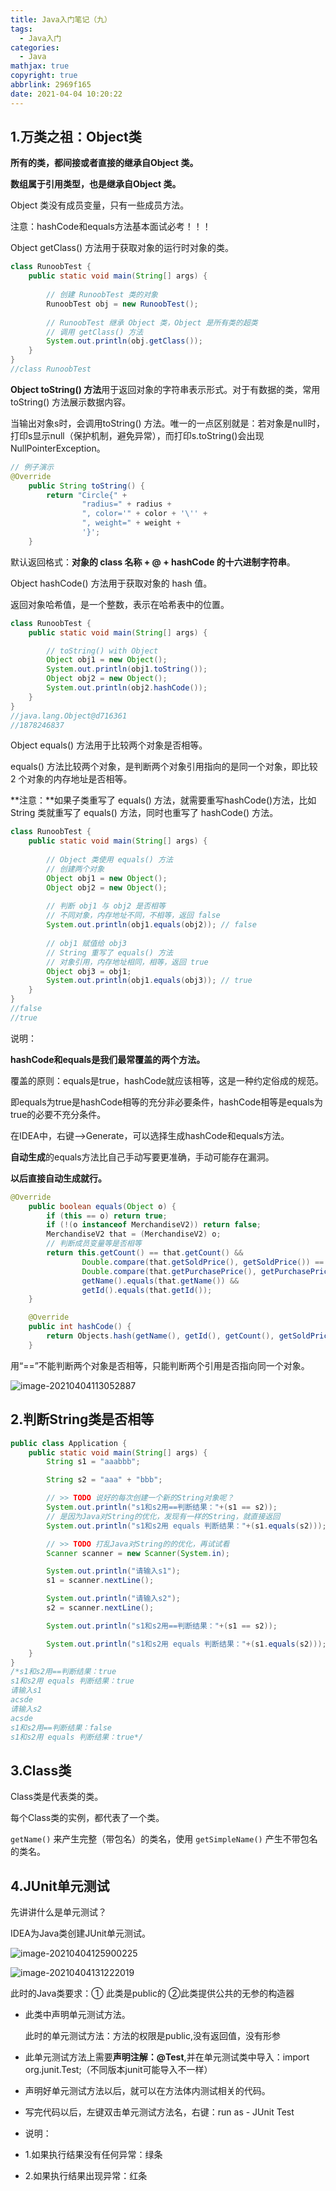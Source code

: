 ```yaml
---
title: Java入门笔记（九）
tags:
  - Java入门
categories:
  - Java
mathjax: true
copyright: true
abbrlink: 2969f165
date: 2021-04-04 10:20:22
---
```




## 1.万类之祖：Object类

**所有的类，都间接或者直接的继承自Object 类。**

**数组属于引用类型，也是继承自Object 类。**

Object 类没有成员变量，只有一些成员方法。

注意：hashCode和equals方法基本面试必考！！！

<!--more-->

Object getClass() 方法用于获取对象的运行时对象的类。

```java
class RunoobTest {
    public static void main(String[] args) {
 
        // 创建 RunoobTest 类的对象
        RunoobTest obj = new RunoobTest();
        
        // RunoobTest 继承 Object 类，Object 是所有类的超类
        // 调用 getClass() 方法
        System.out.println(obj.getClass());
    }
}
//class RunoobTest
```

**Object toString() 方法**用于返回对象的字符串表示形式。对于有数据的类，常用 toString() 方法展示数据内容。

当输出对象s时，会调用toString() 方法。唯一的一点区别就是：若对象是null时，打印s显示null（保护机制，避免异常），而打印s.toString()会出现NullPointerException。

```Java
// 例子演示
@Override
    public String toString() {
        return "Circle{" +
                "radius=" + radius +
                ", color='" + color + '\'' +
                ", weight=" + weight +
                '}';
    }
```

默认返回格式：**对象的 class 名称 + @ + hashCode 的十六进制字符串**。

Object hashCode() 方法用于获取对象的 hash 值。

返回对象哈希值，是一个整数，表示在哈希表中的位置。

```java
class RunoobTest {
    public static void main(String[] args) {

        // toString() with Object
        Object obj1 = new Object();
        System.out.println(obj1.toString());
        Object obj2 = new Object();
        System.out.println(obj2.hashCode());
    }
}
//java.lang.Object@d716361
//1878246837
```

Object equals() 方法用于比较两个对象是否相等。

equals() 方法比较两个对象，是判断两个对象引用指向的是同一个对象，即比较 2 个对象的内存地址是否相等。

**注意：**如果子类重写了 equals() 方法，就需要重写hashCode()方法，比如 String 类就重写了 equals() 方法，同时也重写了 hashCode() 方法。

```java
class RunoobTest {
    public static void main(String[] args) {
 
        // Object 类使用 equals() 方法
        // 创建两个对象
        Object obj1 = new Object();
        Object obj2 = new Object();
 
        // 判断 obj1 与 obj2 是否相等
        // 不同对象，内存地址不同，不相等，返回 false
        System.out.println(obj1.equals(obj2)); // false
 
        // obj1 赋值给 obj3
        // String 重写了 equals() 方法
        // 对象引用，内存地址相同，相等，返回 true
        Object obj3 = obj1;
        System.out.println(obj1.equals(obj3)); // true
    }
}
//false
//true
```

说明：

**hashCode和equals是我们最常覆盖的两个方法。**

覆盖的原则：equals是true，hashCode就应该相等，这是一种约定俗成的规范。

即equals为true是hashCode相等的充分非必要条件，hashCode相等是equals为true的必要不充分条件。

在IDEA中，右键-->Generate，可以选择生成hashCode和equals方法。

**自动生成**的equals方法比自己手动写要更准确，手动可能存在漏洞。

**以后直接自动生成就行。**

```java
@Override
    public boolean equals(Object o) {
        if (this == o) return true;
        if (!(o instanceof MerchandiseV2)) return false;
        MerchandiseV2 that = (MerchandiseV2) o;
        // 判断成员变量等是否相等
        return this.getCount() == that.getCount() &&
                Double.compare(that.getSoldPrice(), getSoldPrice()) == 0 &&
                Double.compare(that.getPurchasePrice(), getPurchasePrice()) == 0 &&
                getName().equals(that.getName()) &&
                getId().equals(that.getId());
    }

    @Override
    public int hashCode() {
        return Objects.hash(getName(), getId(), getCount(), getSoldPrice(), getPurchasePrice());
    }
```

用“==”不能判断两个对象是否相等，只能判断两个引用是否指向同一个对象。

![image-20210404113052887](Java入门笔记（九）/image-20210404113052887.png)



## 2.判断String类是否相等

```java
public class Application {
    public static void main(String[] args) {
        String s1 = "aaabbb";

        String s2 = "aaa" + "bbb";

        // >> TODO 说好的每次创建一个新的String对象呢？
        System.out.println("s1和s2用==判断结果："+(s1 == s2));
		// 是因为Java对String的优化，发现有一样的String，就直接返回
        System.out.println("s1和s2用 equals 判断结果："+(s1.equals(s2)));

        // >> TODO 打乱Java对String的的优化，再试试看
        Scanner scanner = new Scanner(System.in);

        System.out.println("请输入s1");
        s1 = scanner.nextLine();

        System.out.println("请输入s2");
        s2 = scanner.nextLine();

        System.out.println("s1和s2用==判断结果："+(s1 == s2));

        System.out.println("s1和s2用 equals 判断结果："+(s1.equals(s2)));
    }
}
/*s1和s2用==判断结果：true
s1和s2用 equals 判断结果：true
请输入s1
acsde
请输入s2
acsde
s1和s2用==判断结果：false
s1和s2用 equals 判断结果：true*/
```

## 3.Class类

Class类是代表类的类。

每个Class类的实例，都代表了一个类。

`getName()` 来产生完整（带包名）的类名，使用 `getSimpleName()` 产生不带包名的类名。

## 4.JUnit单元测试

先讲讲什么是单元测试？

IDEA为Java类创建JUnit单元测试。

![image-20210404125900225](Java入门笔记（九）/image-20210404125900225.png)

![image-20210404131222019](Java入门笔记（九）/image-20210404131222019.png)

此时的Java类要求：① 此类是public的  ②此类提供公共的无参的构造器
 * 此类中声明单元测试方法。

   此时的单元测试方法：方法的权限是public,没有返回值，没有形参

 * 此单元测试方法上需要**声明注解：@Test**,并在单元测试类中导入：import org.junit.Test;（不同版本junit可能导入不一样）

 * 声明好单元测试方法以后，就可以在方法体内测试相关的代码。
 * 写完代码以后，左键双击单元测试方法名，右键：run as - JUnit Test

 * 说明：
 * 1.如果执行结果没有任何异常：绿条
 * 2.如果执行结果出现异常：红条